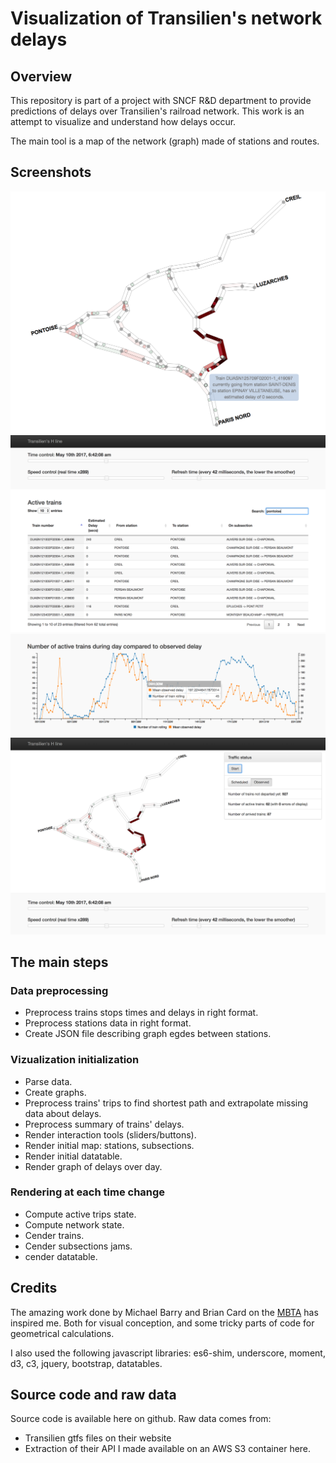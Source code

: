# Visualization of Transilien's network delays

## Overview

This repository is part of a project with SNCF R&D department to provide predictions of delays over Transilien's railroad network. This work is an attempt to visualize and understand how delays occur.

The main tool is a map of the network (graph) made of stations and routes. 

## Screenshots

![Map-focus](images/map-focus.png)
![Datatables](images/datatable.png)
![Delays](images/delay-vs-nb-active-trains.png)
![Map](images/map.png)

## The main steps

### Data preprocessing
- Preprocess trains stops times and delays in right format.
- Preprocess stations data in right format.
- Create JSON file describing graph egdes between stations.

### Vizualization initialization
- Parse data.
- Create graphs.
- Preprocess trains' trips to find shortest path and extrapolate missing data about delays.
- Preprocess summary of trains' delays.
- Render interaction tools (sliders/buttons).
- Render initial map: stations, subsections.
- Render initial datatable.
- Render graph of delays over day.

### Rendering at each time change
- Compute active trips state.
- Compute network state.
- Cender trains.
- Cender subsections jams.
- cender datatable.

## Credits
The amazing work done by Michael Barry and Brian Card on the  [MBTA](http://mbtaviz.github.io/) has inspired me. Both for visual conception, and some tricky parts of code for geometrical calculations.

I also used the following javascript libraries: es6-shim, underscore, moment, d3, c3, jquery, bootstrap, datatables.

## Source code and raw data
Source code is available here on github.
Raw data comes from:
- Transilien gtfs files on their website
- Extraction of their API I made available on an AWS S3 container here.